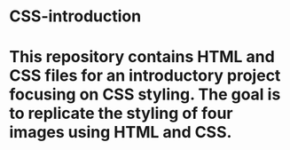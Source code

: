 # CSS-introduction
# This repository contains HTML and CSS files for an introductory project focusing on CSS styling. The goal is to replicate the styling of four images using HTML and CSS.
